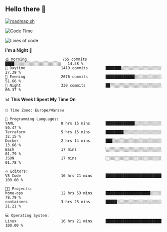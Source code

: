 ## Hello there 👋

[![roadmap.sh](https://roadmap.sh/card/wide/66979ceebf471856f5e911d3?variant=dark)](https://roadmap.sh)

<!--
**vrozaksen/vrozaksen** is a ✨ _special_ ✨ repository because its `README.md` (this file) appears on your GitHub profile.

Here are some ideas to get you started:

- 🔭 I’m currently working on ...
- 🌱 I’m currently learning ...
- 👯 I’m looking to collaborate on ...
- 🤔 I’m looking for help with ...
- 💬 Ask me about ...
- 📫 How to reach me: ...
- 😄 Pronouns: ...
- ⚡ Fun fact: ...
-->

<!--START_SECTION:waka-->
![Code Time](http://img.shields.io/badge/Code%20Time-45%20hrs%207%20mins-blue)

![Lines of code](https://img.shields.io/badge/From%20Hello%20World%20I%27ve%20Written-297.2%20thousand%20lines%20of%20code-blue)

**I'm a Night 🦉** 

```text
🌞 Morning                755 commits         ████░░░░░░░░░░░░░░░░░░░░░   14.58 % 
🌆 Daytime                1419 commits        ███████░░░░░░░░░░░░░░░░░░   27.39 % 
🌃 Evening                2676 commits        █████████████░░░░░░░░░░░░   51.66 % 
🌙 Night                  330 commits         ██░░░░░░░░░░░░░░░░░░░░░░░   06.37 % 
```


📊 **This Week I Spent My Time On** 

```text
🕑︎ Time Zone: Europe/Warsaw

💬 Programming Languages: 
YAML                     8 hrs 15 mins       █████████████░░░░░░░░░░░░   50.47 % 
Terraform                5 hrs 15 mins       ████████░░░░░░░░░░░░░░░░░   32.15 % 
Docker                   2 hrs 14 mins       ███░░░░░░░░░░░░░░░░░░░░░░   13.66 % 
Bash                     17 mins             ░░░░░░░░░░░░░░░░░░░░░░░░░   01.79 % 
JSON                     17 mins             ░░░░░░░░░░░░░░░░░░░░░░░░░   01.78 % 

🔥 Editors: 
VS Code                  16 hrs 21 mins      █████████████████████████   100.00 % 

🐱‍💻 Projects: 
home-ops                 12 hrs 53 mins      ████████████████████░░░░░   78.79 % 
containers               3 hrs 28 mins       █████░░░░░░░░░░░░░░░░░░░░   21.21 % 

💻 Operating System: 
Linux                    16 hrs 21 mins      █████████████████████████   100.00 % 
```


<!--END_SECTION:waka-->